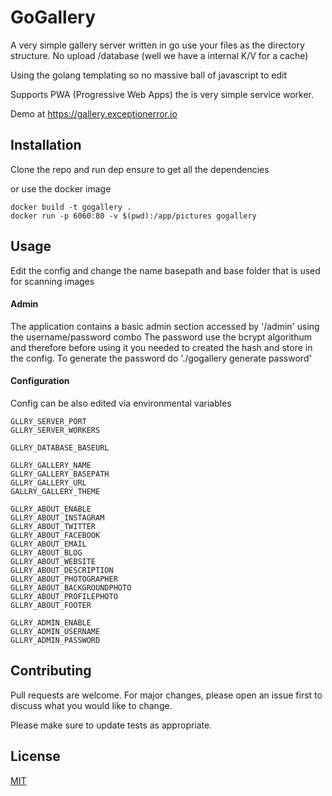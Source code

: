 # GoGallery

A very simple gallery server written in go use your files as the directory structure. No upload /database (well we have a internal K/V for a cache)

Using the golang templating so no massive ball of javascript to edit

Supports PWA (Progressive Web Apps) the is very simple service worker.

Demo at https://gallery.exceptionerror.io 

## Installation

Clone the repo and run dep ensure to get all the dependencies

or use the docker image
```
docker build -t gogallery .
docker run -p 6060:80 -v $(pwd):/app/pictures gogallery
```

## Usage

Edit the config and change the name basepath and base folder that is used for scanning images

#### Admin
The application contains a basic admin section accessed by '/admin' using the username/password combo
The password use the bcrypt algorithum and therefore before using it you needed to created the hash and store in the config.
To generate the password do  './gogallery generate password' 

#### Configuration 
Config can be also edited via environmental variables
 

```
GLLRY_SERVER_PORT
GLLRY_SERVER_WORKERS

GLLRY_DATABASE_BASEURL

GLLRY_GALLERY_NAME
GLLRY_GALLERY_BASEPATH
GLLRY_GALLERY_URL
GALLRY_GALLERY_THEME

GLLRY_ABOUT_ENABLE
GLLRY_ABOUT_INSTAGRAM
GLLRY_ABOUT_TWITTER
GLLRY_ABOUT_FACEBOOK
GLLRY_ABOUT_EMAIL
GLLRY_ABOUT_BLOG
GLLRY_ABOUT_WEBSITE
GLLRY_ABOUT_DESCRIPTION
GLLRY_ABOUT_PHOTOGRAPHER
GLLRY_ABOUT_BACKGROUNDPHOTO
GLLRY_ABOUT_PROFILEPHOTO
GLLRY_ABOUT_FOOTER

GLLRY_ADMIN_ENABLE
GLLRY_ADMIN_USERNAME
GLLRY_ADMIN_PASSWORD

```



## Contributing
Pull requests are welcome. For major changes, please open an issue first to discuss what you would like to change.

Please make sure to update tests as appropriate.

## License
[MIT](https://choosealicense.com/licenses/mit/)

